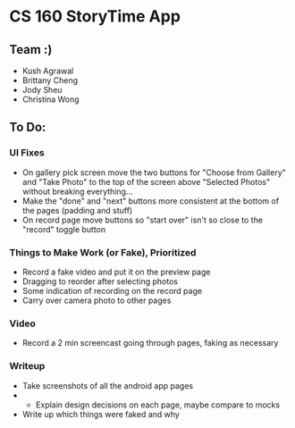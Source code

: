 # CS 160 StoryTime App

## Team :)

* Kush Agrawal
* Brittany Cheng
* Jody Sheu
* Christina Wong

## To Do:

### UI Fixes
* On gallery pick screen move the two buttons for "Choose from Gallery" and "Take Photo" to the top of the screen above "Selected Photos" without breaking everything...
* Make the "done" and "next" buttons more consistent at the bottom of the pages (padding and stuff)
* On record page move buttons so "start over" isn't so close to the "record" toggle button

### Things to Make Work (or Fake), Prioritized
* Record a fake video and put it on the preview page
* Dragging to reorder after selecting photos
* Some indication of recording on the record page
* Carry over camera photo to other pages

### Video
* Record a 2 min screencast going through pages, faking as necessary

### Writeup
* Take screenshots of all the android app pages
* * Explain design decisions on each page, maybe compare to mocks
* Write up which things were faked and why


